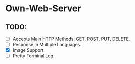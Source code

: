 # Own-Web-Server

## TODO:
- [ ] Accepts Main HTTP Methods: GET, POST, PUT, DELETE.
- [ ] Response in Multiple Languages.
- [x] Image Support.
- [ ] Pretty Terminal Log
